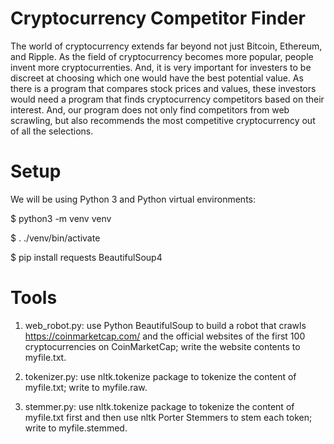 # Cryptocurrency Competitor Finder
The world of cryptocurrency extends far beyond not just Bitcoin, Ethereum, and Ripple. As the field of cryptocurrency becomes more popular, people invent more cryptocurrenties. And, it is very important for investers to be discreet at choosing which one would have the best potential value. As there is a program that compares stock prices and values, these investors would need a program that finds cryptocurrency competitors based on their interest. And, our program does not only find competitors from web scrawling, but also recommends the most competitive cryptocurrency out of all the selections.

# Setup
We will be using Python 3 and Python virtual environments:

$ python3 -m venv venv

$ . ./venv/bin/activate

$ pip install requests BeautifulSoup4

# Tools
1. web_robot.py: use Python BeautifulSoup to build a robot that crawls https://coinmarketcap.com/ and the official websites of the first 100 cryptocurrencies on CoinMarketCap; write the website contents to myfile.txt.

2. tokenizer.py: use nltk.tokenize package to tokenize the content of myfile.txt; write to myfile.raw.

3. stemmer.py: use nltk.tokenize package to tokenize the content of myfile.txt first and then use nltk Porter Stemmers to stem each token; write to myfile.stemmed.

